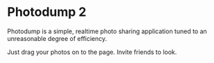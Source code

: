 # Photodump 2

Photodump is a simple, realtime photo sharing application tuned to an unreasonable degree of efficiency.

Just drag your photos on to the page.  Invite friends to look.
